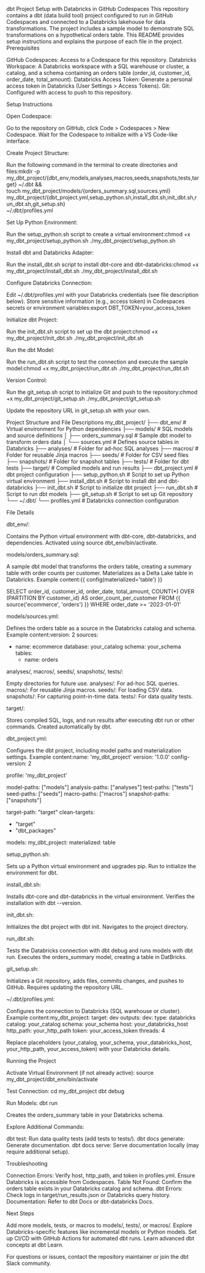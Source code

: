 dbt Project Setup with Databricks in GitHub Codespaces
This repository contains a dbt (data build tool) project configured to run in GitHub Codespaces and connected to a Databricks lakehouse for data transformations. The project includes a sample model to demonstrate SQL transformations on a hypothetical orders table. This README provides setup instructions and explains the purpose of each file in the project.
Prerequisites

GitHub Codespaces: Access to a Codespace for this repository.
Databricks Workspace: A Databricks workspace with a SQL warehouse or cluster, a catalog, and a schema containing an orders table (order_id, customer_id, order_date, total_amount).
Databricks Access Token: Generate a personal access token in Databricks (User Settings > Access Tokens).
Git: Configured with access to push to this repository.

Setup Instructions

Open Codespace:

Go to the repository on GitHub, click Code > Codespaces > New Codespace.
Wait for the Codespace to initialize with a VS Code-like interface.


Create Project Structure:

Run the following command in the terminal to create directories and files:mkdir -p my_dbt_project/{dbt_env,models,analyses,macros,seeds,snapshots,tests,target} ~/.dbt && \
touch my_dbt_project/models/{orders_summary.sql,sources.yml} \
      my_dbt_project/{dbt_project.yml,setup_python.sh,install_dbt.sh,init_dbt.sh,run_dbt.sh,git_setup.sh} \
      ~/.dbt/profiles.yml




Set Up Python Environment:

Run the setup_python.sh script to create a virtual environment:chmod +x my_dbt_project/setup_python.sh
./my_dbt_project/setup_python.sh




Install dbt and Databricks Adapter:

Run the install_dbt.sh script to install dbt-core and dbt-databricks:chmod +x my_dbt_project/install_dbt.sh
./my_dbt_project/install_dbt.sh




Configure Databricks Connection:

Edit ~/.dbt/profiles.yml with your Databricks credentials (see file description below).
Store sensitive information (e.g., access token) in Codespaces secrets or environment variables:export DBT_TOKEN=your_access_token




Initialize dbt Project:

Run the init_dbt.sh script to set up the dbt project:chmod +x my_dbt_project/init_dbt.sh
./my_dbt_project/init_dbt.sh




Run the dbt Model:

Run the run_dbt.sh script to test the connection and execute the sample model:chmod +x my_dbt_project/run_dbt.sh
./my_dbt_project/run_dbt.sh




Version Control:

Run the git_setup.sh script to initialize Git and push to the repository:chmod +x my_dbt_project/git_setup.sh
./my_dbt_project/git_setup.sh


Update the repository URL in git_setup.sh with your own.



Project Structure and File Descriptions
my_dbt_project/
├── dbt_env/                    # Virtual environment for Python dependencies
├── models/                     # SQL models and source definitions
│   ├── orders_summary.sql      # Sample dbt model to transform orders data
│   └── sources.yml             # Defines source tables in Databricks
├── analyses/                   # Folder for ad-hoc SQL analyses
├── macros/                     # Folder for reusable Jinja macros
├── seeds/                      # Folder for CSV seed files
├── snapshots/                  # Folder for snapshot tables
├── tests/                      # Folder for dbt tests
├── target/                     # Compiled models and run results
├── dbt_project.yml             # dbt project configuration
├── setup_python.sh             # Script to set up Python virtual environment
├── install_dbt.sh              # Script to install dbt and dbt-databricks
├── init_dbt.sh                 # Script to initialize dbt project
├── run_dbt.sh                  # Script to run dbt models
├── git_setup.sh                # Script to set up Git repository
└── ~/.dbt/
    └── profiles.yml            # Databricks connection configuration

File Details

dbt_env/:

Contains the Python virtual environment with dbt-core, dbt-databricks, and dependencies.
Activated using source dbt_env/bin/activate.


models/orders_summary.sql:

A sample dbt model that transforms the orders table, creating a summary table with order counts per customer.
Materializes as a Delta Lake table in Databricks.
Example content:{{ config(materialized='table') }}

SELECT
    order_id,
    customer_id,
    order_date,
    total_amount,
    COUNT(*) OVER (PARTITION BY customer_id) AS order_count_per_customer
FROM {{ source('ecommerce', 'orders') }}
WHERE order_date >= '2023-01-01'




models/sources.yml:

Defines the orders table as a source in the Databricks catalog and schema.
Example content:version: 2
sources:
  - name: ecommerce
    database: your_catalog
    schema: your_schema
    tables:
      - name: orders




analyses/, macros/, seeds/, snapshots/, tests/:

Empty directories for future use.
analyses/: For ad-hoc SQL queries.
macros/: For reusable Jinja macros.
seeds/: For loading CSV data.
snapshots/: For capturing point-in-time data.
tests/: For data quality tests.


target/:

Stores compiled SQL, logs, and run results after executing dbt run or other commands.
Created automatically by dbt.


dbt_project.yml:

Configures the dbt project, including model paths and materialization settings.
Example content:name: 'my_dbt_project'
version: '1.0.0'
config-version: 2

profile: 'my_dbt_project'

model-paths: ["models"]
analysis-paths: ["analyses"]
test-paths: ["tests"]
seed-paths: ["seeds"]
macro-paths: ["macros"]
snapshot-paths: ["snapshots"]

target-path: "target"
clean-targets:
  - "target"
  - "dbt_packages"

models:
  my_dbt_project:
    materialized: table




setup_python.sh:

Sets up a Python virtual environment and upgrades pip.
Run to initialize the environment for dbt.


install_dbt.sh:

Installs dbt-core and dbt-databricks in the virtual environment.
Verifies the installation with dbt --version.


init_dbt.sh:

Initializes the dbt project with dbt init.
Navigates to the project directory.


run_dbt.sh:

Tests the Databricks connection with dbt debug and runs models with dbt run.
Executes the orders_summary model, creating a table in DatBricks.


git_setup.sh:

Initializes a Git repository, adds files, commits changes, and pushes to GitHub.
Requires updating the repository URL.


~/.dbt/profiles.yml:

Configures the connection to Databricks (SQL warehouse or cluster).
Example content:my_dbt_project:
  target: dev
  outputs:
    dev:
      type: databricks
      catalog: your_catalog
      schema: your_schema
      host: your_databricks_host
      http_path: your_http_path
      token: your_access_token
      threads: 4


Replace placeholders (your_catalog, your_schema, your_databricks_host, your_http_path, your_access_token) with your Databricks details.



Running the Project

Activate Virtual Environment (if not already active):
source my_dbt_project/dbt_env/bin/activate


Test Connection:
cd my_dbt_project
dbt debug


Run Models:
dbt run


Creates the orders_summary table in your Databricks schema.


Explore Additional Commands:

dbt test: Run data quality tests (add tests to tests/).
dbt docs generate: Generate documentation.
dbt docs serve: Serve documentation locally (may require additional setup).



Troubleshooting

Connection Errors: Verify host, http_path, and token in profiles.yml. Ensure Databricks is accessible from Codespaces.
Table Not Found: Confirm the orders table exists in your Databricks catalog and schema.
dbt Errors: Check logs in target/run_results.json or Databricks query history.
Documentation: Refer to dbt Docs or dbt-databricks Docs.

Next Steps

Add more models, tests, or macros to models/, tests/, or macros/.
Explore Databricks-specific features like incremental models or Python models.
Set up CI/CD with GitHub Actions for automated dbt runs.
Learn advanced dbt concepts at dbt Learn.

For questions or issues, contact the repository maintainer or join the dbt Slack community.
